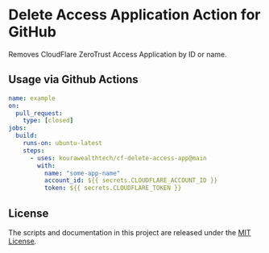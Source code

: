 # Delete Access Application Action for GitHub

Removes CloudFlare ZeroTrust Access Application by ID or name.

## Usage via Github Actions

```yaml
name: example
on:
  pull_request:
    type: [closed]
jobs:
  build:
    runs-on: ubuntu-latest
    steps:
      - uses: kourawealthtech/cf-delete-access-app@main
        with:
          name: "some-app-name"
          account_id: ${{ secrets.CLOUDFLARE_ACCOUNT_ID }}
          token: ${{ secrets.CLOUDFLARE_TOKEN }}
```

## License

The scripts and documentation in this project are released under the [MIT License](LICENSE).
